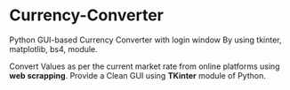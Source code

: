 # Currency-Converter

Python GUI-based Currency Converter with login window By using tkinter, matplotlib, bs4, module.

Convert Values as per the current market rate from online platforms using **web scrapping**.
Provide a Clean GUI using **TKinter** module of Python.
